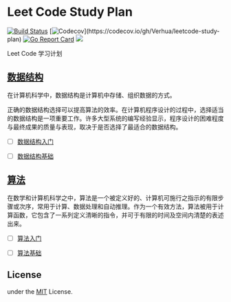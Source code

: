 Leet Code Study Plan
============

[![Build Status](https://github.com/Verhua/leetcode-study-plan/workflows/test/badge.svg?branch=master)](https://github.com/Verhua/leetcode-study-plan/actions?query=workflow%3Atest)
[![Codecov](https://codecov.io/gh/Verhua/leetcode-study-plan/branch/master/graph/badge.svg?)](https://codecov.io/gh/Verhua/leetcode-study-plan)
[![Go Report Card](https://goreportcard.com/badge/github.com/Verhua/leetcode-study-plan)](https://goreportcard.com/report/github.com/Verhua/leetcode-study-plan)
[![](https://img.shields.io/badge/version-v1.0.0-success.svg)](https://github.com/Verhua/leetcode-study-plan)

Leet Code 学习计划

[数据结构](https://leetcode-cn.com/study-plan/data-structures/)
-----

在计算机科学中，数据结构是计算机中存储、组织数据的方式。

正确的数据结构选择可以提高算法的效率。在计算机程序设计的过程中，选择适当的数据结构是一项重要工作。许多大型系统的编写经验显示，程序设计的困难程度与最终成果的质量与表现，取决于是否选择了最适合的数据结构。

- [ ] [数据结构入门](data_structures/getting_started/readme.md)

- [ ] [数据结构基础](data_structures/base/readme.md)

[算法](https://leetcode-cn.com/study-plan/algorithms/)
-----

在数学和计算机科学之中，算法是一个被定义好的、计算机可施行之指示的有限步骤或次序，常用于计算、数据处理和自动推理。作为一个有效方法，算法被用于计算函数，它包含了一系列定义清晰的指令，并可于有限的时间及空间内清楚的表述出来。

- [ ] [算法入门](algorithms/getting_started/readme.md)

- [ ] [算法基础](algorithms/base/readme.md)

License
-------

under the [MIT](./LICENSE) License.
